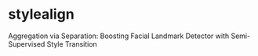 # stylealign
Aggregation via Separation: Boosting Facial Landmark Detector with Semi-Supervised Style Transition

